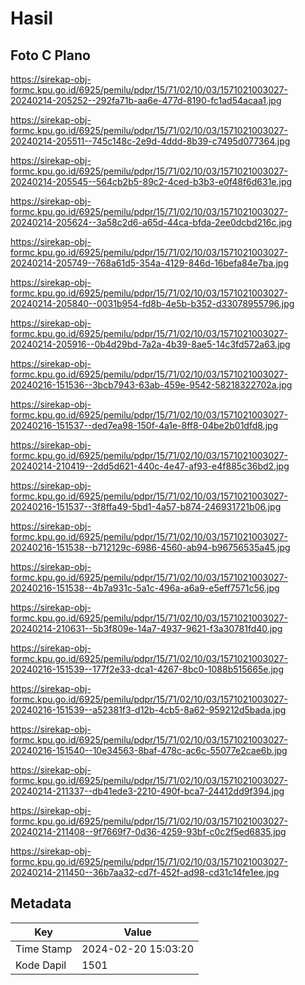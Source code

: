 # Hasil

## Foto C Plano

https://sirekap-obj-formc.kpu.go.id/6925/pemilu/pdpr/15/71/02/10/03/1571021003027-20240214-205252--292fa71b-aa6e-477d-8190-fc1ad54acaa1.jpg

https://sirekap-obj-formc.kpu.go.id/6925/pemilu/pdpr/15/71/02/10/03/1571021003027-20240214-205511--745c148c-2e9d-4ddd-8b39-c7495d077364.jpg

https://sirekap-obj-formc.kpu.go.id/6925/pemilu/pdpr/15/71/02/10/03/1571021003027-20240214-205545--564cb2b5-89c2-4ced-b3b3-e0f48f6d631e.jpg

https://sirekap-obj-formc.kpu.go.id/6925/pemilu/pdpr/15/71/02/10/03/1571021003027-20240214-205624--3a58c2d6-a65d-44ca-bfda-2ee0dcbd216c.jpg

https://sirekap-obj-formc.kpu.go.id/6925/pemilu/pdpr/15/71/02/10/03/1571021003027-20240214-205749--768a61d5-354a-4129-846d-16befa84e7ba.jpg

https://sirekap-obj-formc.kpu.go.id/6925/pemilu/pdpr/15/71/02/10/03/1571021003027-20240214-205840--0031b954-fd8b-4e5b-b352-d33078955796.jpg

https://sirekap-obj-formc.kpu.go.id/6925/pemilu/pdpr/15/71/02/10/03/1571021003027-20240214-205916--0b4d29bd-7a2a-4b39-8ae5-14c3fd572a63.jpg

https://sirekap-obj-formc.kpu.go.id/6925/pemilu/pdpr/15/71/02/10/03/1571021003027-20240216-151536--3bcb7943-63ab-459e-9542-58218322702a.jpg

https://sirekap-obj-formc.kpu.go.id/6925/pemilu/pdpr/15/71/02/10/03/1571021003027-20240216-151537--ded7ea98-150f-4a1e-8ff8-04be2b01dfd8.jpg

https://sirekap-obj-formc.kpu.go.id/6925/pemilu/pdpr/15/71/02/10/03/1571021003027-20240214-210419--2dd5d621-440c-4e47-af93-e4f885c36bd2.jpg

https://sirekap-obj-formc.kpu.go.id/6925/pemilu/pdpr/15/71/02/10/03/1571021003027-20240216-151537--3f8ffa49-5bd1-4a57-b874-246931721b06.jpg

https://sirekap-obj-formc.kpu.go.id/6925/pemilu/pdpr/15/71/02/10/03/1571021003027-20240216-151538--b712129c-6986-4560-ab94-b96756535a45.jpg

https://sirekap-obj-formc.kpu.go.id/6925/pemilu/pdpr/15/71/02/10/03/1571021003027-20240216-151538--4b7a931c-5a1c-496a-a6a9-e5eff7571c56.jpg

https://sirekap-obj-formc.kpu.go.id/6925/pemilu/pdpr/15/71/02/10/03/1571021003027-20240214-210631--5b3f809e-14a7-4937-9621-f3a30781fd40.jpg

https://sirekap-obj-formc.kpu.go.id/6925/pemilu/pdpr/15/71/02/10/03/1571021003027-20240216-151539--177f2e33-dca1-4267-8bc0-1088b515665e.jpg

https://sirekap-obj-formc.kpu.go.id/6925/pemilu/pdpr/15/71/02/10/03/1571021003027-20240216-151539--a52381f3-d12b-4cb5-8a62-959212d5bada.jpg

https://sirekap-obj-formc.kpu.go.id/6925/pemilu/pdpr/15/71/02/10/03/1571021003027-20240216-151540--10e34563-8baf-478c-ac6c-55077e2cae6b.jpg

https://sirekap-obj-formc.kpu.go.id/6925/pemilu/pdpr/15/71/02/10/03/1571021003027-20240214-211337--db41ede3-2210-490f-bca7-24412dd9f394.jpg

https://sirekap-obj-formc.kpu.go.id/6925/pemilu/pdpr/15/71/02/10/03/1571021003027-20240214-211408--9f7669f7-0d36-4259-93bf-c0c2f5ed6835.jpg

https://sirekap-obj-formc.kpu.go.id/6925/pemilu/pdpr/15/71/02/10/03/1571021003027-20240214-211450--36b7aa32-cd7f-452f-ad98-cd31c14fe1ee.jpg


## Metadata

| Key        | Value               |
| ---------- | ------------------- |
| Time Stamp | 2024-02-20 15:03:20 |
| Kode Dapil | 1501                |



